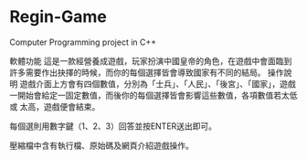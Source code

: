 # Regin-Game
Computer Programming project in C++

軟體功能
  這是一款經營養成遊戲，玩家扮演中國皇帝的角色，在遊戲中會面臨到許多需要作出抉擇的時候，而你的每個選擇皆會導致國家有不同的結局。
操作說明
  遊戲介面上方會有四個數值，分別為「士兵」、「人民」、「後宮」、「國家」，遊戲一開始會給定一固定數值，而後你的每個選擇皆會影響這些數值，各項數值若太低或   太高，遊戲便會結束。
 
  每個選則用數字鍵（1、2、3）回答並按ENTER送出即可。
  
  壓縮檔中含有執行檔、原始碼及網頁介紹遊戲操作。
